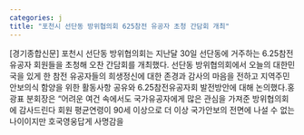 ```yaml
---
categories: j
title: "포천시 선단동 방위협의회 625참전 유공자 초청 간담회 개최"
---
```

[경기종합신문] 포천시 선단동 방위협의회는 지난달 30일 선단동에 거주하는 6.25참전유공자 회원들을 초청해 오찬 간담회를 개최했다. 선단동 방위협의회에서 오늘의 대한민국을 있게 한 참전 유공자들의 희생정신에 대한 존경과 감사의 마음을 전하고 지역주민 안보의식 함양을 위한 활동사항 공유와 6.25참전유공자회 발전방안에 대해 논의했다.홍광표 분회장은 “어려운 여건 속에서도 국가유공자에게 많은 관심을 가져준 방위협의회에 감사드린다 회원 평균연령이 90세 이상으로 더 이상 국가안보의 전면에 나설 수 없는 나이이지만 호국영웅답게 사명감을